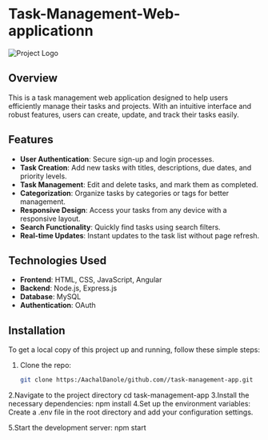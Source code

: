 # Task-Management-Web-applicationn

![Project Logo](path/to/logo.png) <!-- Optional: Add your project logo -->

## Overview

This is a task management web application designed to help users efficiently manage their tasks and projects. With an intuitive interface and robust features, users can create, update, and track their tasks easily.

## Features

- **User Authentication**: Secure sign-up and login processes.
- **Task Creation**: Add new tasks with titles, descriptions, due dates, and priority levels.
- **Task Management**: Edit and delete tasks, and mark them as completed.
- **Categorization**: Organize tasks by categories or tags for better management.
- **Responsive Design**: Access your tasks from any device with a responsive layout.
- **Search Functionality**: Quickly find tasks using search filters.
- **Real-time Updates**: Instant updates to the task list without page refresh.

## Technologies Used

- **Frontend**: HTML, CSS, JavaScript, Angular
- **Backend**: Node.js, Express.js 
- **Database**: MySQL
- **Authentication**:  OAuth 

## Installation

To get a local copy of this project up and running, follow these simple steps:

1. Clone the repo:
   ```bash
   git clone https:/AachalDanole/github.com//task-management-app.git

2.Navigate to the project directory
cd task-management-app
3.Install the necessary dependencies:
npm install
4.Set up the environment variables: Create a .env file in the root directory and add your configuration settings.

5.Start the development server:
npm start
